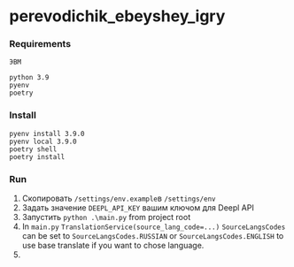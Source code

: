 # perevodichik_ebeyshey_igry

### Requirements
```
ЭВМ

python 3.9
pyenv
poetry
```

### Install
``` shell
pyenv install 3.9.0
pyenv local 3.9.0
poetry shell
poetry install

```

### Run
1. Скопировать `/settings/env.example`в `/settings/env`
2. Задать значение `DEEPL_API_KEY` вашим ключом для Deepl API
3. Запустить `python .\main.py` from project root
4. In  `main.py` `TranslationService(source_lang_code=...)`  `SourceLangsCodes` can be set to 
`SourceLangsCodes.RUSSIAN` or `SourceLangsCodes.ENGLISH` to use base translate if you want to chose language.
5. 